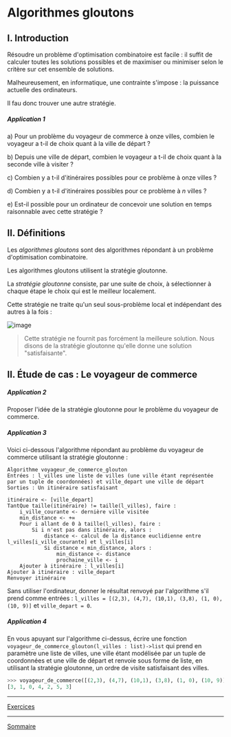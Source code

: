 # Algorithmes gloutons

## I. Introduction

Résoudre un problème d'optimisation combinatoire est facile : il suffit de calculer toutes les solutions possibles et de maximiser ou minimiser selon le critère sur cet ensemble de solutions.

Malheureusement, en informatique, une contrainte s'impose : la puissance actuelle des ordinateurs.

Il fau donc trouver une autre stratégie.

##### Application 1

a) Pour un problème du voyageur de commerce à onze villes, combien le voyageur a t-il de choix quant à la ville de départ ? 

b) Depuis une ville de départ, combien le voyageur a t-il de choix quant à la seconde ville à visiter ?

c) Combien y a t-il d'itinéraires possibles pour ce problème à onze villes ?

d) Combien y a t-il d'itinéraires possibles pour ce problème à $n$ villes ?

e) Est-il possible pour un ordinateur de concevoir une solution en temps raisonnable avec cette stratégie ?

## II. Définitions

Les *algorithmes gloutons* sont des algorithmes répondant à un problème d'optimisation combinatoire.

Les algorithmes gloutons utilisent la stratégie gloutonne.

La *stratégie gloutonne* consiste, par une suite de choix, à sélectionner à chaque étape le choix qui est le meilleur localement.

Cette stratégie ne traite qu'un seul sous-problème local et indépendant des autres à la fois :

![image](./img/strategie_gloutonne.png)

> Cette stratégie ne fournit pas forcément la meilleure solution. Nous disons de la stratégie gloutonne qu'elle donne une solution "satisfaisante".

## II. Étude de cas : Le voyageur de commerce

##### Application 2

Proposer l'idée de la stratégie gloutonne pour le problème du voyageur de commerce.

##### Application 3

Voici ci-dessous l'algorithme répondant au problème du voyageur de commerce utilisant la stratégie gloutonne :

```
Algorithme voyageur_de_commerce_glouton
Entrées : l_villes une liste de villes (une ville étant représentée par un tuple de coordonnées) et ville_depart une ville de départ
Sorties : Un itinéraire satisfaisant

itinéraire <- [ville_depart]
TantQue taille(itinéraire) != taille(l_villes), faire :
    i_ville_courante <- dernière ville visitée
    min_distance <- +∞
    Pour i allant de 0 à taille(l_villes), faire :
        Si i n'est pas dans itinéraire, alors :
            distance <- calcul de la distance euclidienne entre l_villes[i_ville_courante] et l_villes[i]
            Si distance < min_distance, alors :
                min_distance <- distance
                prochaine_ville <- i
    Ajouter à itinéraire : l_villes[i]
Ajouter à itinéraire : ville_depart
Renvoyer itinéraire
```

Sans utiliser l'ordinateur, donner le résultat renvoyé par l'algorithme s'il prend comme entrées : `l_villes = [(2,3), (4,7), (10,1), (3,8), (1, 0), (10, 9)]` et `ville_depart = 0`.

##### Application 4

En vous apuyant sur l'algorithme ci-dessus, écrire une fonction `voyageur_de_commerce_glouton(l_villes : list)->list` qui prend en paramètre une liste de villes, une ville étant modélisée par un tuple de coordonnées et une ville de départ et renvoie sous forme de liste, en utilisant la stratégie gloutonne, un ordre de visite satisfaisant des villes.

```python
>>> voyageur_de_commerce([(2,3), (4,7), (10,1), (3,8), (1, 0), (10, 9)],3)
[3, 1, 0, 4, 2, 5, 3]
```

_________________

[Exercices](./Exercices/Exercices_algorithmes_gloutons.md)

_________________

[Sommaire](./../../README.md)